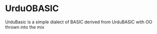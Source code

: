 # UrduOBASIC
 UrduBasic is a simple dialect of BASIC derived from UrduBASIC with OO thrown into the mix
